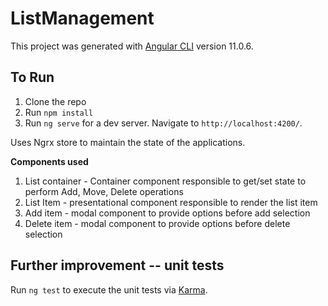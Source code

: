 # ListManagement

This project was generated with [Angular CLI](https://github.com/angular/angular-cli) version 11.0.6.

## To Run

1) Clone the repo
2) Run `npm install`
3) Run `ng serve` for a dev server. Navigate to `http://localhost:4200/`.

Uses Ngrx store to maintain the state of the applications.

**Components used**

1) List container - Container component responsible to get/set state to perform Add, Move, Delete operations
2) List Item - presentational component responsible to render the list item
3) Add item - modal component to provide options before add selection
4) Delete item - modal component to provide options before delete selection

## Further improvement --  unit tests

Run `ng test` to execute the unit tests via [Karma](https://karma-runner.github.io).




